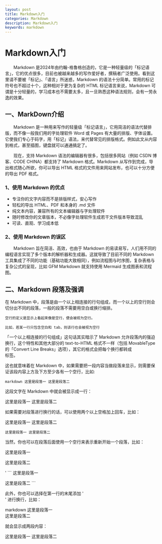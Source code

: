 ```yaml
---
layout: post
title: Markdown入门
categories: Markdown
description: Markdown入门
keywords: markdown
---
```

# Markdown入门

&emsp;&emsp;Markdown 是2024年由约翰-格鲁格创造的，它是一种轻量级的「标记语言」，它的优点很多，目前也被越来越多的写作爱好者，撰稿者广泛使用。看到这里请不要被「标记」、「语言」所迷惑，Markdown 的语法十分简单。常用的标记符号也不超过十个，这种相对于更为复杂的 HTML 标记语言来说，Markdown 可谓是十分轻量的，学习成本也不需要太多，且一旦熟悉这种语法规则，会有一劳永逸的效果。

## 一、MarkDown介绍

&emsp;&emsp;Markdown 是一种用来写作的轻量级「标记语言」，它用简洁的语法代替排版，而不像一般我们用的字处理软件 Word 或 Pages 有大量的排版、字体设置。它使我们专心于码字，用「标记」语法，来代替常见的排版格式。例如此文从内容到格式，甚至插图，键盘就可以通通搞定了。

&emsp;&emsp;现在，支持 Markdown 语法的编辑器有很多，包括很多网站（例如 CSDN 博客、CODE CHINA）都支持了 Markdown 格式。Markdown 从写作到完成，导出格式随心所欲，你可以导出 HTML 格式的文件用来网站发布，也可以十分方便的导出 PDF 格式。

### 1、使用 Markdown 的优点

* 专注你的文字内容而不是排版样式，安心写作
* 轻松的导出 HTML、PDF 和本身的 .md 文件
* 纯文本内容，兼容所有的文本编辑器与字处理软件
* 随时修改你的文章版本，不必像字处理软件生成若干文件版本导致混乱
* 可读、直观、学习成本低

### 2、使用 Markdown 的误区

&emsp;&emsp;Markdown 旨在简洁、高效，也由于 Markdown 的易读易写，人们用不同的编程语言实现了多个版本的解析器和生成器。这就导致了目前不同的 Markdown 工具集成了不同的功能（基础功能大致相同），例如流程图与时序图，复杂表格与复杂公式的呈现，比如 GFM Markdown 就支持使用 Mermaid 生成图表和流程图。

## 二、Markdown 段落及强调

在 Markdown 中，段落是由一个以上相连接的行句组成，而一个以上的空行则会切分出不同的段落，一般的段落不需要用空白或换行缩排。

    空行的定义是显示上看起来像是空行，便会被视为空行。

    比如，若某一行只包含空白和 tab，则该行也会被视为空行

「一个以上相连接的行句组成」这句话其实暗示了 Markdown 允许段落内的强迫换行，这个特性和其他大部分的 text-to-HTML 格式不一样（包括 MovableType 的「Convert Line Breaks」选项），其它的格式会把每个换行都转成 <br /> 标签。

这也就意味着在 Markdown 中，如果需要把一段内容当做段落来显示，则需要保证该段内容上方及下方至少各有一个空行，比如:

    markdown 这里是段落一 这里是段落二

这段文字在 Markdown 中就会被显示成一行：

这里是段落一 这里是段落二

如果需要对段落进行换行的话，可以使用两个以上空格加上回车，比如：

这里是段落一
这里是段落二

    这里是段落一 这里是段落二

当然，你也可以在段落后面使用一个空行来表示重新开始一个段落，比如：

这里是段落一

这里是段落二

' ``` 这里是段落一

这里是段落二 ``` 

此外，你也可以选择在第一行的末尾添加 '<br>' 进行换行，比如：

markdown 这里是段落一<br> 这里是段落二

就会显示成两段内容：

这里是段落一
这里是段落二
